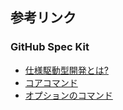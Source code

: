 ## 参考リンク

### GitHub Spec Kit

- [仕様駆動型開発とは?](https://github.com/github/spec-kit?tab=readme-ov-file#-what-is-spec-driven-development)
- [コアコマンド](https://github.com/github/spec-kit?tab=readme-ov-file#core-commands)
- [オプションのコマンド](https://github.com/github/spec-kit?tab=readme-ov-file#optional-commands)

